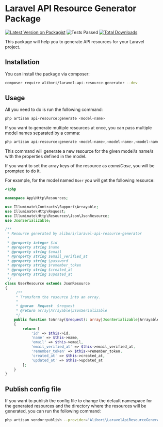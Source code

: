 # Laravel API Resource Generator Package

[![Latest Version on Packagist](https://img.shields.io/packagist/v/alibori/laravel-api-resource-generator.svg?style=flat-square)](https://packagist.org/packages/alibori/laravel-api-resource-generator)
![Tests Passed](https://github.com/alibori/laravel-api-resource-generator/actions/workflows/run-tests.yml/badge.svg?event=push)
[![Total Downloads](https://img.shields.io/packagist/dt/alibori/laravel-api-resource-generator.svg?style=flat-square)](https://packagist.org/packages/alibori/laravel-api-resource-generator)

This package will help you to generate API resources for your Laravel project.

## Installation

You can install the package via composer:

```bash
composer require alibori/laravel-api-resource-generator --dev
```

## Usage

All you need to do is run the following command:

``` bash
php artisan api-resource:generate <model-name>
```

If you want to generate multiple resources at once, you can pass multiple model names separated by a comma:

``` bash
php artisan api-resource:generate <model-name>,<model-name>,<model-name>
```

This command will generate a new resource for the given model/s name/s with the properties defined in the model.

If you want to set the array keys of the resource as *camelCase*, you will be prompted to do it.

For example, for the model named `User` you will get the following resource:

``` php
<?php

namespace App\Http\Resources;

use Illuminate\Contracts\Support\Arrayable;
use Illuminate\Http\Request;
use Illuminate\Http\Resources\Json\JsonResource;
use JsonSerializable;

/**
 * Resource generated by alibori/laravel-api-resource-generator
 *
 * @property integer $id
 * @property string $name
 * @property string $email
 * @property string $email_verified_at
 * @property string $password
 * @property string $remember_token
 * @property string $created_at
 * @property string $updated_at
 */
class UserResource extends JsonResource
{
     /**
     * Transform the resource into an array.
     *
     * @param  Request  $request
     * @return array|Arrayable|JsonSerializable
     */
    public function toArray($request): array|JsonSerializable|Arrayable
    {
        return [
            'id' => $this->id,
            'name' => $this->name,
            'email' => $this->email,
            'email_verified_at' => $this->email_verified_at,
            'remember_token' => $this->remember_token,
            'created_at' => $this->created_at,
            'updated_at' => $this->updated_at
        ];
    }
}

```

## Publish config file

If you want to publish the config file to change the default namespace for the generated resources and the directory where the resources will be generated, you can run the following command:

``` bash
php artisan vendor:publish --provider="Alibori\LaravelApiResourceGenerator\LaravelApiResourceGeneratorServiceProvider" --tag="config"
```
